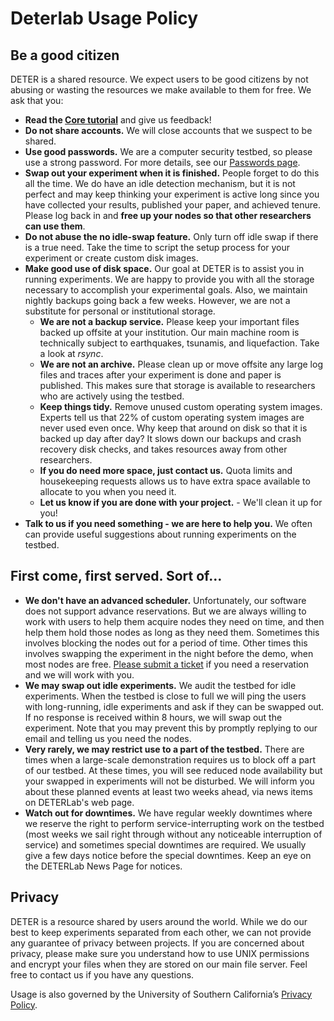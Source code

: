 # Deterlab Usage Policy

## Be a good citizen

DETER is a shared resource. We expect users to be good citizens by not abusing or wasting the resources we make available to them for free. We ask that you:

- **Read the [Core tutorial](/core/core-guide/)** and give us feedback!
- **Do not share accounts.** We will close accounts that we suspect to be shared.
- **Use good passwords.** We are a computer security testbed, so please use a strong password. For more details, see our [Passwords page](/passwords/).
- **Swap out your experiment when it is finished.** People forget to do this all the time. We do have an idle detection mechanism, but it is not perfect and may keep thinking your experiment is active long since you have collected your results, published your paper, and achieved tenure. Please log back in and **free up your nodes so that other researchers can use them**.
- **Do not abuse the no idle-swap feature.** Only turn off idle swap if there is a true need. Take the time to script the setup process for your experiment or create custom disk images.
- **Make good use of disk space.** Our goal at DETER is to assist you in running experiments. We are happy to provide you with all the storage necessary to accomplish your experimental goals. Also, we maintain nightly backups going back a few weeks. However, we are not a substitute for personal or institutional storage.
    - **We are not a backup service.** Please keep your important files backed up offsite at your institution. Our main machine room is technically subject to earthquakes, tsunamis, and liquefaction. Take a look at *rsync*.
    - **We are not an archive.** Please clean up or move offsite any large log files and traces after your experiment is done and paper is published. This makes sure that storage is available to researchers who are actively using the testbed.
    - **Keep things tidy.** Remove unused custom operating system images. Experts tell us that 22% of custom operating system images are never used even once. Why keep that around on disk so that it is backed up day after day? It slows down our backups and crash recovery disk checks, and takes resources away from other researchers.
    - **If you do need more space, just contact us.** Quota limits and housekeeping requests allows us to have extra space available to allocate to you when you need it.
    - **Let us know if you are done with your project.** - We'll clean it up for you!
- **Talk to us if you need something - we are here to help you.** We often can provide useful suggestions about running experiments on the testbed.

## First come, first served. Sort of…

- **We don't have an advanced scheduler.** Unfortunately, our software does not support advance reservations. But we are always willing to work with users to help them acquire nodes they need on time, and then help them hold those nodes as long as they need them. Sometimes this involves blocking the nodes out for a period of time. Other times this involves swapping the experiment in the night before the demo, when most nodes are free. [Please submit a ticket](https://trac.deterlab.net) if you need a reservation and we will work with you.
- **We may swap out idle experiments.** We audit the testbed for idle experiments. When the testbed is close to full we will ping the users with long-running, idle experiments and ask if they can be swapped out. If no response is received within 8 hours, we will swap out the experiment. Note that you may prevent this by promptly replying to our email and telling us you need the nodes.
- **Very rarely, we may restrict use to a part of the testbed.** There are times when a large-scale demonstration requires us to block off a part of our testbed. At these times, you will see reduced node availability but your swapped in experiments will not be disturbed. We will inform you about these planned events at least two weeks ahead, via news items on DETERLab's web page.
- **Watch out for downtimes.** We have regular weekly downtimes where we reserve the right to perform service-interrupting work on the testbed (most weeks we sail right through without any noticeable interruption of service) and sometimes special downtimes are required. We usually give a few days notice before the special downtimes. Keep an eye on the DETERLab News Page for notices.

## Privacy

DETER is a resource shared by users around the world. While we do our best to keep experiments separated from each other, we can not provide any guarantee of privacy between projects. If you are concerned about privacy, please make sure you understand how to use UNIX permissions and encrypt your files when they are stored on our main file server. Feel free to contact us if you have any questions.

Usage is also governed by the University of Southern California’s [​Privacy Policy](http://policies.usc.edu/p2admOpBus/privacy_personal_information.html).